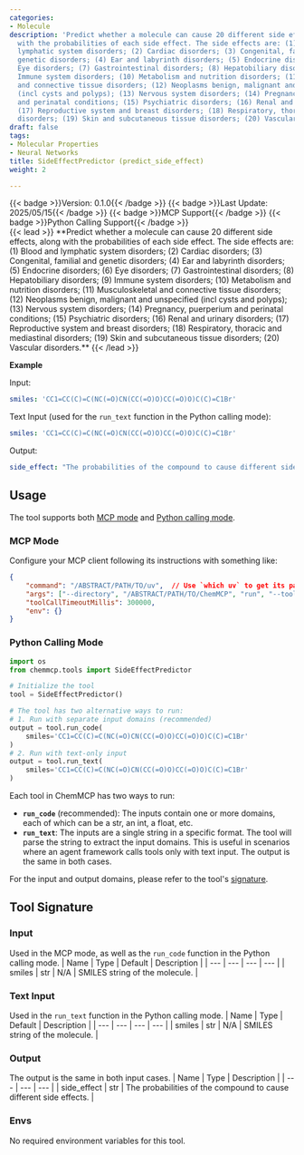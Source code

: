 ```yaml
---
categories:
- Molecule
description: 'Predict whether a molecule can cause 20 different side effects, along
  with the probabilities of each side effect. The side effects are: (1) Blood and
  lymphatic system disorders; (2) Cardiac disorders; (3) Congenital, familial and
  genetic disorders; (4) Ear and labyrinth disorders; (5) Endocrine disorders; (6)
  Eye disorders; (7) Gastrointestinal disorders; (8) Hepatobiliary disorders; (9)
  Immune system disorders; (10) Metabolism and nutrition disorders; (11) Musculoskeletal
  and connective tissue disorders; (12) Neoplasms benign, malignant and unspecified
  (incl cysts and polyps); (13) Nervous system disorders; (14) Pregnancy, puerperium
  and perinatal conditions; (15) Psychiatric disorders; (16) Renal and urinary disorders;
  (17) Reproductive system and breast disorders; (18) Respiratory, thoracic and mediastinal
  disorders; (19) Skin and subcutaneous tissue disorders; (20) Vascular disorders.'
draft: false
tags:
- Molecular Properties
- Neural Networks
title: SideEffectPredictor (predict_side_effect)
weight: 2

---
```

<div style="display: flex; flex-wrap: wrap; gap: 0.75rem; align-items: center;">
  {{< badge >}}Version: 0.1.0{{< /badge >}}
  {{< badge >}}Last Update: 2025/05/15{{< /badge >}}
  {{< badge >}}MCP Support{{< /badge >}}
  {{< badge >}}Python Calling Support{{< /badge >}}
</div>
{{< lead >}}
**Predict whether a molecule can cause 20 different side effects, along with the probabilities of each side effect. The side effects are: (1) Blood and lymphatic system disorders; (2) Cardiac disorders; (3) Congenital, familial and genetic disorders; (4) Ear and labyrinth disorders; (5) Endocrine disorders; (6) Eye disorders; (7) Gastrointestinal disorders; (8) Hepatobiliary disorders; (9) Immune system disorders; (10) Metabolism and nutrition disorders; (11) Musculoskeletal and connective tissue disorders; (12) Neoplasms benign, malignant and unspecified (incl cysts and polyps); (13) Nervous system disorders; (14) Pregnancy, puerperium and perinatal conditions; (15) Psychiatric disorders; (16) Renal and urinary disorders; (17) Reproductive system and breast disorders; (18) Respiratory, thoracic and mediastinal disorders; (19) Skin and subcutaneous tissue disorders; (20) Vascular disorders.**
{{< /lead >}}

**Example**

Input:
```yaml
smiles: 'CC1=CC(C)=C(NC(=O)CN(CC(=O)O)CC(=O)O)C(C)=C1Br'
```

Text Input (used for the `run_text` function in the Python calling mode):
```yaml
smiles: 'CC1=CC(C)=C(NC(=O)CN(CC(=O)O)CC(=O)O)C(C)=C1Br'
```

Output:
```yaml
side_effect: "The probabilities of the compound to cause different side effects are as follows:Blood and lymphatic system disorders: 11.29%, which means it's unlikely to cause the side effect.\nCardiac disorders: 10.92%, which means it's unlikely to cause the side effect.\nCongenital, familial and genetic disorders: 11.98%, which means it's unlikely to cause the side effect.\nEar and labyrinth disorders: 8.48%, which means it's unlikely to cause the side effect.\nEndocrine disorders: 4.16%, which means it's unlikely to cause the side effect.\nEye disorders: 15.19%, which means it's unlikely to cause the side effect.\nGastrointestinal disorders: 57.00%, which means it's likely to cause the side effect.\nHepatobiliary disorders: 9.62%, which means it's unlikely to cause the side effect.\nImmune system disorders: 10.14%, which means it's unlikely to cause the side effect.\nMetabolism and nutrition disorders: 15.41%, which means it's unlikely to cause the side effect.\nMusculoskeletal and connective tissue disorders: 10.77%, which means it's unlikely to cause the side effect.\nNeoplasms benign, malignant and unspecified (incl cysts and polyps): 4.92%, which means it's unlikely to cause the side effect.\nNervous system disorders: 34.37%, which means it's unlikely to cause the side effect.\nPregnancy, puerperium and perinatal conditions: 3.32%, which means it's unlikely to cause the side effect.\nPsychiatric disorders: 8.06%, which means it's unlikely to cause the side effect.\nRenal and urinary disorders: 10.64%, which means it's unlikely to cause the side effect.\nReproductive system and breast disorders: 4.59%, which means it's unlikely to cause the side effect.\nRespiratory, thoracic and mediastinal disorders: 16.48%, which means it's unlikely to cause the side effect.\nSkin and subcutaneous tissue disorders: 53.97%, which means it's likely to cause the side effect.\nVascular disorders: 18.45%, which means it's unlikely to cause the side effect.\nNote that the results are predicted by a neural network model and may not be accurate. You may use other tools or resources to obtain more reliable results if needed."
```

## Usage

The tool supports both [MCP mode](#mcp-mode) and [Python calling mode](#python-calling-mode).



### MCP Mode

Configure your MCP client following its instructions with something like:
```JSON
{
    "command": "/ABSTRACT/PATH/TO/uv",  // Use `which uv` to get its path
    "args": ["--directory", "/ABSTRACT/PATH/TO/ChemMCP", "run", "--tools", "SideEffectPredictor"],
    "toolCallTimeoutMillis": 300000,
    "env": {}
}
```

### Python Calling Mode

```python
import os
from chemmcp.tools import SideEffectPredictor

# Initialize the tool
tool = SideEffectPredictor()

# The tool has two alternative ways to run:
# 1. Run with separate input domains (recommended)
output = tool.run_code(
    smiles='CC1=CC(C)=C(NC(=O)CN(CC(=O)O)CC(=O)O)C(C)=C1Br'
)
# 2. Run with text-only input
output = tool.run_text(
    smiles='CC1=CC(C)=C(NC(=O)CN(CC(=O)O)CC(=O)O)C(C)=C1Br'
)
```


Each tool in ChemMCP has two ways to run:
- **`run_code`** (recommended): The inputs contain one or more domains, each of which can be a str, an int, a float, etc.
- **`run_text`**: The inputs are a single string in a specific format. The tool will parse the string to extract the input domains. This is useful in scenarios where an agent framework calls tools only with text input.
The output is the same in both cases.

For the input and output domains, please refer to the tool's [signature](#tool-signature).

## Tool Signature



### Input
Used in the MCP mode, as well as the `run_code` function in the Python calling mode.
| Name | Type | Default | Description |
| --- | --- | --- | --- |
| smiles | str | N/A | SMILES string of the molecule. |

### Text Input
Used in the `run_text` function in the Python calling mode.
| Name | Type | Default | Description |
| --- | --- | --- | --- |
| smiles | str | N/A | SMILES string of the molecule. |

### Output
The output is the same in both input cases.
| Name | Type | Description |
| --- | --- | --- |
| side_effect | str | The probabilities of the compound to cause different side effects. |

### Envs
No required environment variables for this tool.
